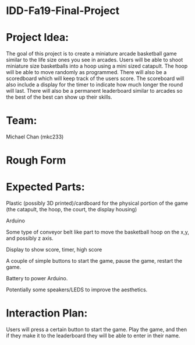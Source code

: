 # IDD-Fa19-Final-Project

# Project Idea:

The goal of this project is to create a miniature arcade basketball game similar to the life size ones you see in arcades.  Users will be able to shoot miniature size basketballs into a hoop using a mini sized catapult.  The hoop will be able to move randomly as programmed.  There will also be a scoredboard which will keep track of the users score.  The scoreboard will also include a display for the timer to indicate how much longer the round will last.  There will also be a permanent leaderboard similar to arcades so the best of the best can show up their skills. 

# Team:

Michael Chan (mkc233)

# Rough Form


# Expected Parts:

Plastic (possibly 3D printed)/cardboard for the physical portion of the game (the catapult, the hoop, the court, the display housing)

Arduino

Some type of conveyor belt like part to move the basketball hoop on the x,y, and possibly z axis.

Display to show score, timer, high score

A couple of simple buttons to start the game, pause the game, restart the game.

Battery to power Arduino.

Potentially some speakers/LEDS to improve the aesthetics.




# Interaction Plan:

Users will press a certain button to start the game.  Play the game, and then if they make it to the leaderboard they will be able to enter in their name. 
